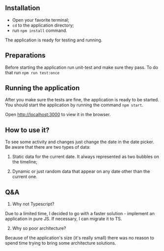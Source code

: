 ## Installation

- Open your favorite terminal;
- `cd` to the application directory;
- run `npm install` command.

The application is ready for testing and running.

## Preparations

Before starting the application run unit-test and make sure they pass. To do that run `npm run test:once`

## Running the application

After you make sure the tests are fine, the application is ready to be started. You should start the application by running the command `npm start`.

Open [http://localhost:3000](http://localhost:3000) to view it in the browser.

## How to use it?

To see some activity and changes just change the date in the date picker. Be aware that there are two types of data:

1. Static data for the current date. It always represented as two bubbles on the timeline;

2. Dynamic or just random data that appear on any date other than the current one.

## Q&A

1. Why not Typescript?

Due to a limited time, I decided to go with a faster solution - implement an application in pure JS. If necessary, I can migrate it to TS.

2. Why so poor architecture?

Because of the application's size (it's really small) there was no reason to spend time trying to bring some architecture solutions.